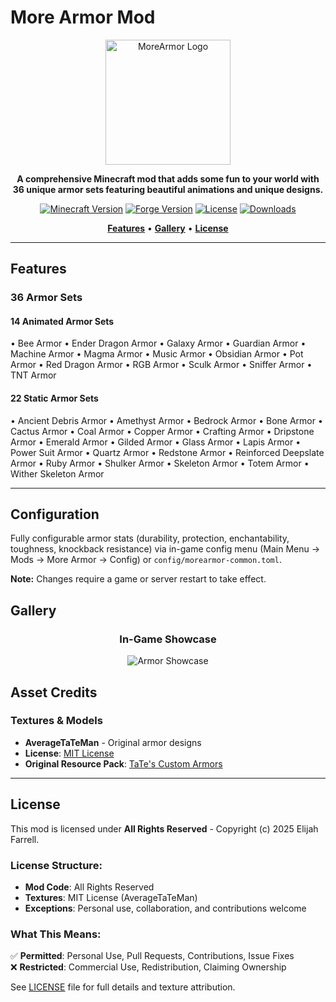 # More Armor Mod

<div align="center">

<img src="docs/images/MoreArmorLogo.png" alt="MoreArmor Logo" width="200" height="200" />

**A comprehensive Minecraft mod that adds some fun to your world with 36 unique armor sets featuring beautiful animations and unique designs.**

[![Minecraft Version](https://img.shields.io/badge/Minecraft-1.20.1-blue.svg)](https://www.minecraft.net/)
[![Forge Version](https://img.shields.io/badge/Forge-47.1.0+-orange.svg)](https://files.minecraftforge.net/)
[![License](https://img.shields.io/badge/License-All%20Rights%20Reserved-red.svg)](LICENSE)
[![Downloads](https://img.shields.io/badge/Downloads-Coming%20Soon-lightgrey.svg)](https://www.curseforge.com/)

[**Features**](#features) • [**Gallery**](#gallery) • [**License**](#license)

</div>

---

## Features

### **36 Armor Sets**
#### 14 Animated Armor Sets
• Bee Armor
• Ender Dragon Armor
• Galaxy Armor
• Guardian Armor
• Machine Armor
• Magma Armor
• Music Armor
• Obsidian Armor
• Pot Armor
• Red Dragon Armor
• RGB Armor
• Sculk Armor
• Sniffer Armor
• TNT Armor

#### 22 Static Armor Sets
• Ancient Debris Armor
• Amethyst Armor
• Bedrock Armor
• Bone Armor
• Cactus Armor
• Coal Armor
• Copper Armor
• Crafting Armor
• Dripstone Armor
• Emerald Armor
• Gilded Armor
• Glass Armor
• Lapis Armor
• Power Suit Armor
• Quartz Armor
• Redstone Armor
• Reinforced Deepslate Armor
• Ruby Armor
• Shulker Armor
• Skeleton Armor
• Totem Armor
• Wither Skeleton Armor

---

## Configuration

Fully configurable armor stats (durability, protection, enchantability, toughness, knockback resistance) via in-game config menu (Main Menu → Mods → More Armor → Config) or `config/morearmor-common.toml`. 

**Note:** Changes require a game or server restart to take effect.

## Gallery

<div align="center">

### **In-Game Showcase**
![Armor Showcase](docs/images/armor_showcase.png)

</div>

## Asset Credits

### **Textures & Models**
- **AverageTaTeMan** - Original armor designs
- **License**: [MIT License](src/main/resources/assets/morearmor/textures/averagetateman/LICENSE)
- **Original Resource Pack**: [TaTe's Custom Armors](https://modrinth.com/resourcepack/tates-custom-armors-and-elytras)

---

## License

This mod is licensed under **All Rights Reserved** - Copyright (c) 2025 Elijah Farrell.

### **License Structure:**
- **Mod Code**: All Rights Reserved
- **Textures**: MIT License (AverageTaTeMan)
- **Exceptions**: Personal use, collaboration, and contributions welcome

### **What This Means:**
✅ **Permitted**: Personal Use, Pull Requests, Contributions, Issue Fixes  
❌ **Restricted**: Commercial Use, Redistribution, Claiming Ownership

See [LICENSE](LICENSE) file for full details and texture attribution.